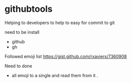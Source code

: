 # githubtools

Helping to developers to help to easy for commit to git 

need to be install 
- github
- gh

Followed emoji list
https://gist.github.com/rxaviers/7360908

Need to done 

- all emoji to a single and read them from it .